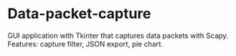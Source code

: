 # Data-packet-capture
GUI application with Tkinter that captures data packets with Scapy. Features: capture filter, JSON export, pie chart.

